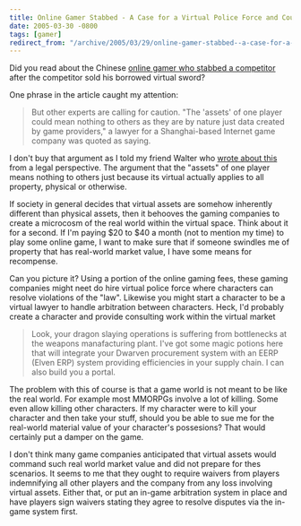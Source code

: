 ```yaml
---
title: Online Gamer Stabbed - A Case for a Virtual Police Force and Courts?
date: 2005-03-30 -0800
tags: [gamer]
redirect_from: "/archive/2005/03/29/online-gamer-stabbed--a-case-for-a-virtual-police-force-and-courts.aspx/"
---
```


Did you read about the Chinese [online gamer who stabbed a
competitor](http://story.news.yahoo.com/news?tmpl=story&u=/nm/life_china_sabre_dc)
after the competitor sold his borrowed virtual sword?

One phrase in the article caught my attention:

> But other experts are calling for caution. "The 'assets' of one player
> could mean nothing to others as they are by nature just data created
> by game providers," a lawyer for a Shanghai-based Internet game
> company was quoted as saying.

I don't buy that argument as I told my friend Walter who [wrote about
this](http://spaces.msn.com/members/waltimate/Blog/cns!1pCvw_V_FwCgTXneX4GXlXLw!208.entry)
from a legal perspective. The argument that the "assets" of one player
means nothing to others just because its virtual actually applies to all
property, physical or otherwise.

If society in general decides that virtual assets are somehow inherently
different than physical assets, then it behooves the gaming companies to
create a microcosm of the real world within the virtual space. Think
about it for a second. If I'm paying $20 to $40 a month (not to
mention my time) to play some online game, I want to make sure that if
someone swindles me of property that has real-world market value, I have
some means for recompense.

Can you picture it? Using a portion of the online gaming fees, these
gaming companies might neet do hire virtual police force where
characters can resolve violations of the "law". Likewise you might start
a character to be a virtual lawyer to handle arbitration between
characters. Heck, I'd probably create a character and provide consulting
work within the virtual market

> Look, your dragon slaying operations is suffering from bottlenecks at
> the weapons manafacturing plant. I've got some magic potions here that
> will integrate your Dwarven procurement system with an EERP (Elven
> ERP) system providing efficiencies in your supply chain. I can also
> build you a portal.

The problem with this of course is that a game world is not meant to be
like the real world. For example most MMORPGs involve a lot of killing.
Some even allow killing other characters. If my character were to kill
your character and then take your stuff, should you be able to sue me
for the real-world material value of your character's possesions? That
would certainly put a damper on the game.

I don't think many game companies anticipated that virtual assets would
command such real world market value and did not prepare for thes
scenarios. It seems to me that they ought to require waivers from
players indemnifying all other players and the company from any loss
involving virtual assets. Either that, or put an in-game arbitration
system in place and have players sign waivers stating they agree to
resolve disputes via the in-game system first.

